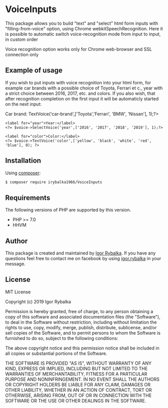 # VoiceInputs 

This package allows you to build "text" and "select" html form inputs with "filling-from-voice" option, 
using Chrome webkitSpeechRecognition. 
Here it is possible to automatic switch voice-recognition mode from input to input, in custom order 

Voice recognition option works only for Chrome web-browser and SSL connection only


## Example of usage

If you wish to put inputs with voice recognition into your html form, 
for example car brands with a possible choice of Toyota, Ferrari et c.,
year with a strict choice between 2016, 2017, etc. and colors. If you also wish, that after recognition completion on the first input
it will be automaticly started on the next input:

<?php
require '...\vendor\autoload.php';
use irybalka1966\VoiceInputs\VoiceInputs;
$voice = new VoiceInputs();
?>
<link rel="stylesheet" href="/css/voiceinputs.css">
<form  ...>
    <label for="car-brand">Car brand:</label> 
    <?=$voice->TextVoice('car-brand',['Toyota','Ferrari', 'BMW', 'Nissan'], 1);?>

    <label for="year">Year:</label>
    <?= $voice->SelectVoice('year',['2016', '2017', '2018', '2019'], 1);?>

    <label for="color">Color:</label>
    <?= $voice->TextVoice('color',['yellow', 'black', 'white', 'red', 'blue'], 0); ?>

</form>
<script src="js/voiceinputs.js"></script>



## Installation

Using [composer](http://www.getcompser.com):

```bash
$ composer require irybalka1966/VoiceInputs
```

## Requirements

The following versions of PHP are supported by this version.

+ PHP >= 7.0
+ HHVM


## Author

This package is created and maintained by [Igor Rybalka](https://github.com/irybalka1966). If you have any questions feel free to contact me on facebook by using [igor.rybalka](https://www.facebook.com/igor.rybalka) in your message.

 
## License

MIT License

Copyright (c) 2019 Igor Rybalka

Permission is hereby granted, free of charge, to any person obtaining a copy
of this software and associated documentation files (the "Software"), to deal
in the Software without restriction, including without limitation the rights
to use, copy, modify, merge, publish, distribute, sublicense, and/or sell
copies of the Software, and to permit persons to whom the Software is
furnished to do so, subject to the following conditions:

The above copyright notice and this permission notice shall be included in all
copies or substantial portions of the Software.

THE SOFTWARE IS PROVIDED "AS IS", WITHOUT WARRANTY OF ANY KIND, EXPRESS OR
IMPLIED, INCLUDING BUT NOT LIMITED TO THE WARRANTIES OF MERCHANTABILITY,
FITNESS FOR A PARTICULAR PURPOSE AND NONINFRINGEMENT. IN NO EVENT SHALL THE
AUTHORS OR COPYRIGHT HOLDERS BE LIABLE FOR ANY CLAIM, DAMAGES OR OTHER
LIABILITY, WHETHER IN AN ACTION OF CONTRACT, TORT OR OTHERWISE, ARISING FROM,
OUT OF OR IN CONNECTION WITH THE SOFTWARE OR THE USE OR OTHER DEALINGS IN THE
SOFTWARE.
